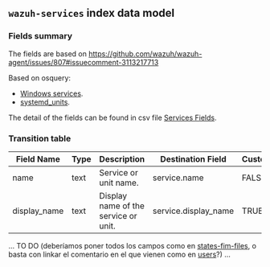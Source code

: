 ## `wazuh-services` index data model

### Fields summary

The fields are based on https://github.com/wazuh/wazuh-agent/issues/807#issuecomment-3113217713

Based on osquery:

- [Windows services](https://osquery.io/schema/5.16.0/#services).
- [systemd_units](https://osquery.io/schema/5.16.0/#systemd_units).

The detail of the fields can be found in csv file [Services Fields](fields.csv).

### Transition table

| Field Name     | Type   | Description                                                               | Destination Field       | Custom |
|----------------|--------|---------------------------------------------------------------------------|-------------------------|--------|
| name           | text   | Service or unit name.                                                     | service.name            | FALSE  |
| display_name   | text   | Display name of the service or unit.                                      | service.display_name    | TRUE   |

... TO DO (deberíamos poner todos los campos como en [states-fim-files](../../states-fim-files/docs/README.md), o basta con linkar el comentario en el que vienen como en [users](../../states-inventory-users/docs/README.md)?) ...
